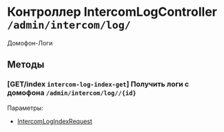 # Контроллер IntercomLogController `/admin/intercom/log/`

Домофон-Логи

## Методы

### [GET/index `intercom-log-index-get`] Получить логи с домофона `/admin/intercom/log//{id}`

Параметры: 

- [IntercomLogIndexRequest](../OBJECT.md#IntercomLogIndexRequest) 
